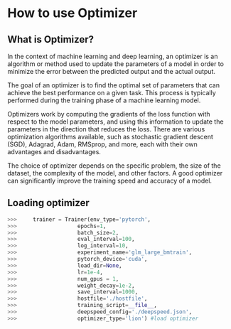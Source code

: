 # How to use Optimizer

## What is Optimizer?
In the context of machine learning and deep learning, 
an optimizer is an algorithm or method used to update the parameters of a model in order to minimize the error between the predicted output and the actual output.

The goal of an optimizer is to find the optimal set of parameters that can achieve the best performance on a given task. 
This process is typically performed during the training phase of a machine learning model.

Optimizers work by computing the gradients of the loss function with respect to the model parameters, 
and using this information to update the parameters in the direction that reduces the loss. 
There are various optimization algorithms available, 
such as stochastic gradient descent (SGD), Adagrad, Adam, RMSprop, and more, each with their own advantages and disadvantages.

The choice of optimizer depends on the specific problem, the size of the dataset, 
the complexity of the model, and other factors. 
A good optimizer can significantly improve the training speed and accuracy of a model.




## Loading optimizer
```python
>>>     trainer = Trainer(env_type='pytorch',
>>>                   epochs=1,
>>>                   batch_size=2,
>>>                   eval_interval=100,
>>>                   log_interval=10,
>>>                   experiment_name='glm_large_bmtrain',
>>>                   pytorch_device='cuda',
>>>                   load_dir=None,
>>>                   lr=1e-4,
>>>                   num_gpus = 1,
>>>                   weight_decay=1e-2,
>>>                   save_interval=1000,
>>>                   hostfile='./hostfile',
>>>                   training_script=__file__,
>>>                   deepspeed_config='./deepspeed.json',
>>>                   optimizer_type='lion') #load optimizer
```


